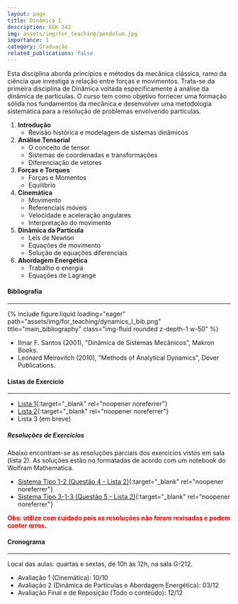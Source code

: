 ```yaml
---
layout: page
title: Dinâmica I
description: EEK 243
img: assets/img/for_teaching/pendulum.jpg
importance: 1
category: Graduação
related_publications: false
---
```


Esta disciplina aborda princípios e métodos da mecânica clássica, ramo da ciência que investiga a relação entre forças e movimentos. Trata-se da primeira disciplina de Dinâmica voltada especificamente à análise da dinâmica de partículas. O curso tem como objetivo fornecer uma formação sólida nos fundamentos da mecânica e desenvolver uma metodologia sistemática para a resolução de problemas envolvendo partículas.

1. **Introdução**
   - Revisão histórica e modelagem de sistemas dinâmicos
2. **Análise Tensorial**
   - O conceito de tensor
   - Sistemas de coordenadas e transformações
   - Diferenciação de vetores
3. **Forças e Torques**
   - Forças e Momentos
   - Equilíbrio
4. **Cinemática**
   - Movimento
   - Referenciais móveis
   - Velocidade e aceleração angulares
   - Interpretação do movimento
5. **Dinâmica da Partícula**
   - Leis de Newton
   - Equações de movimento
   - Solução de equações diferenciais
6. **Abordagem Energética**
   - Trabalho e energia
   - Equações de Lagrange

<div class="mt-5"></div>

#### **Bibliografia**

---

<div class="row">
    <div class="col-sm mt-3 mt-md-0 d-flex justify-content-center">
        {% include figure.liquid loading="eager" path="assets/img/for_teaching/dynamics_I_bib.png" title="main_bibliography" class="img-fluid rounded z-depth-1 w-50" %}
    </div>
</div>

- Ilmar F. Santos (2001), "Dinâmica de Sistemas Mecânicos", Makron Books.
- Leonard Meirovitch (2010), "Methods of Analytical Dynamics", Dover Publications.

#### **Listas de Exercício**

---

- [Lista 1](../../assets/pdf/for_teaching/dynamics_I/Lista%201.pdf){:target="\_blank" rel="noopener noreferrer"}
- [Lista 2](../../assets/pdf/for_teaching/dynamics_I/Lista%202.pdf){:target="\_blank" rel="noopener noreferrer"}
- Lista 3 (em breve)

##### **Resoluções de Exercícios**

Abaixo encontram-se as resoluções parciais dos exercícios vistos em sala (lista 2). As soluções estão no formatadas de acordo com um notebook do Wolfram Mathematica.

- [Sistema Tipo 1-2 (Questão 4 - Lista 2)](../../assets/pdf/for_teaching/dynamics_I/Sistema_1-2.pdf){:target="\_blank" rel="noopener noreferrer"}
- [Sistema Tipo 3-1-3 (Questão 5 - Lista 2)](../../assets/pdf/for_teaching/dynamics_I/Sistema_3-1-3.pdf){:target="\_blank" rel="noopener noreferrer"}

**<font color="red">Obs: utilize com cuidado pois as resoluções não foram revisadas e podem conter erros.</font>**

#### **Cronograma**

---

Local das aulas: quartas e sextas, de 10h às 12h, na sala G-212.

- Avaliação 1 (Cinemática): 10/10
- Avaliação 2 (Dinâmica de Partículas e Abordagem Energética): 03/12
- Avaliação Final e de Reposição (Todo o conteúdo): 12/12
